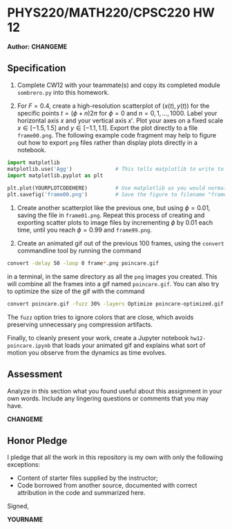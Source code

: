 # PHYS220/MATH220/CPSC220 HW 12

**Author:** **CHANGEME**

## Specification

1. Complete CW12 with your teammate(s) and copy its completed module ```sombrero.py``` into this homework.
   
1. For $F = 0.4$, create a high-resolution scatterplot of $(x(t),y(t))$ for the specific points $t = (\phi + n)2\pi$ for $\phi = 0$ and $n = 0,1,\ldots,1000$. Label your horizontal axis $x$ and your vertical axis $x'$. Plot your axes on a fixed scale $x\in[-1.5,1.5]$ and $y\in[-1.1,1.1]$.  Export the plot directly to a file ```frame00.png```. The following example code fragment may help to figure out how to export `png` files rather than display plots directly in a notebook.
  ```python
  import matplotlib
  matplotlib.use('Agg')              # This tells matplotlib to write to png files
  import matplotlib.pyplot as plt
    
  plt.plot(YOURPLOTCODEHERE)         # Use matplotlib as you would normally to create a figure
  plt.savefig('frame00.png')         # Save the figure to filename "frame00.png"
  ```
      
1. Create another scatterplot like the previous one, but using $\phi = 0.01$, saving the file in ```frame01.png```. Repeat this process of creating and exporting scatter plots to image files by incrementing $\phi$ by $0.01$ each time, until you reach $\phi = 0.99$ and ```frame99.png```.
         
1. Create an animated gif out of the previous 100 frames, using the ```convert``` commandline tool by running the command
  ```bash
  convert -delay 50 -loop 0 frame*.png poincare.gif
  ``` 
in a terminal, in the same directory as all the `png` images you created. This will combine all the frames into a gif named `poincare.gif`. You can also try to optimize the size of the gif with the command
  ```bash
  convert poincare.gif -fuzz 30% -layers Optimize poincare-optimized.gif
  ```
The `fuzz` option tries to ignore colors that are close, which avoids preserving unnecessary `png` compression artifacts.
            
Finally, to cleanly present your work, create a Jupyter notebook ```hw12-poincare.ipynb``` that loads your animated gif and explains what sort of motion you observe from the dynamics as time evolves.

## Assessment

Analyze in this section what you found useful about this assignment in your own words. Include any lingering questions or comments that you may have.

**CHANGEME**

## Honor Pledge

I pledge that all the work in this repository is my own with only the following exceptions:

* Content of starter files supplied by the instructor;
* Code borrowed from another source, documented with correct attribution in the code and summarized here.

Signed,

**YOURNAME**
